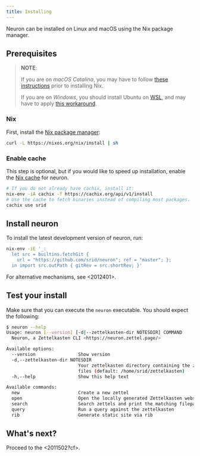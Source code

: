 ```yaml
---
title: Installing
---
```


Neuron can be installed on Linux and macOS using the Nix package manager.

## Prerequisites

> **NOTE**: 
>
> If you are on *macOS Catalina*, you may have to follow [these
  instructions](https://github.com/NixOS/nix/issues/2925#issuecomment-539570232)
  prior to installing Nix. 
>
> If you are on *Windows*, you should install Ubuntu on
  [WSL](https://docs.microsoft.com/en-us/windows/wsl/install-win10), and may
  have to apply [this
  workaround](https://github.com/NixOS/nix/issues/2292#issuecomment-443933924).

### Nix

First, install the [Nix package manager](https://nixos.org/nix/):

``` bash
curl -L https://nixos.org/nix/install | sh
```
 
### Enable cache

This step is optional, but if you would like to speed up installation, enable
the [Nix cache](https://srid.cachix.org/) for neuron.

``` bash
# If you do not already have cachix, install it:
nix-env -iA cachix -f https://cachix.org/api/v1/install
# Use the cache to fetch binaries instead of compiling most packages.
cachix use srid
```

## Install neuron

To install the latest development version of neuron, run:

```bash
nix-env -iE '_: 
  let src = builtins.fetchGit { 
    url = "https://github.com/srid/neuron"; ref = "master"; }; 
  in import src.outPath { gitRev = src.shortRev; }'
```

For alternative mechanisms, see <2012401>.

## Test your install

Make sure that you can execute the `neuron` executable. You should expect the following:

```bash
$ neuron --help
Usage: neuron [--version] [-d|--zettelkasten-dir NOTESDIR] COMMAND
  Neuron, a Zettelkasten CLI <https://neuron.zettel.page/>

Available options:
  --version                Show version
  -d,--zettelkasten-dir NOTESDIR
                           Your zettelkasten directory containing the zettel
                           files (default: /home/srid/zettelkasten)
  -h,--help                Show this help text

Available commands:
  new                      Create a new zettel
  open                     Open the locally generated Zettelkasten website
  search                   Search zettels and print the matching filepath
  query                    Run a query against the zettelkasten
  rib                      Generate static site via rib
```

## What's next?

Proceed to the <2011502?cf>.
